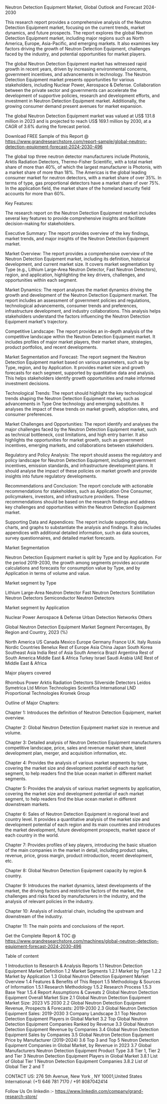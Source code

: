 Neutron Detection Equipment Market, Global Outlook and Forecast 2024-2030

This research report provides a comprehensive analysis of the Neutron Detection Equipment market, focusing on the current trends, market dynamics, and future prospects. The report explores the global Neutron Detection Equipment market, including major regions such as North America, Europe, Asia-Pacific, and emerging markets. It also examines key factors driving the growth of Neutron Detection Equipment, challenges faced by the industry, and potential opportunities for market players.

The global Neutron Detection Equipment market has witnessed rapid growth in recent years, driven by increasing environmental concerns, government incentives, and advancements in technology. The Neutron Detection Equipment market presents opportunities for various stakeholders, including Nuclear Power, Aerospace & Defense. Collaboration between the private sector and governments can accelerate the development of supportive policies, research and development efforts, and investment in Neutron Detection Equipment market. Additionally, the growing consumer demand present avenues for market expansion.

The global Neutron Detection Equipment market was valued at US$ 131.8 million in 2023 and is projected to reach US$ 169.1 million by 2030, at a CAGR of 3.6% during the forecast period.

Download FREE Sample of this Report @ https://www.grandresearchstore.com/report-sample/global-neutron-detection-equipment-forecast-2024-2030-496


The global top three neutron detector manufacturers include Photonis, Arktis Radiation Detectors, Thermo-Fisher Scientific, with a total market share of more than 40%, of which the largest manufacturer is Photonis, with a market share of more than 18%. The Americas is the global leading consumer market for neutron detectors, with a market share of over 35%. In terms of type, gas proportional detectors have a market share of over 75%. In the application field, the market share of the homeland security field accounts for more than 60%.

Key Features:

The research report on the Neutron Detection Equipment market includes several key features to provide comprehensive insights and facilitate decision-making for stakeholders.

Executive Summary: The report provides overview of the key findings, market trends, and major insights of the Neutron Detection Equipment market.

Market Overview: The report provides a comprehensive overview of the Neutron Detection Equipment market, including its definition, historical development, and current market size. It covers market segmentation by Type (e.g., Lithium Large-Area Neutron Detector, Fast Neutron Detectors), region, and application, highlighting the key drivers, challenges, and opportunities within each segment.

Market Dynamics: The report analyses the market dynamics driving the growth and development of the Neutron Detection Equipment market. The report includes an assessment of government policies and regulations, technological advancements, consumer trends and preferences, infrastructure development, and industry collaborations. This analysis helps stakeholders understand the factors influencing the Neutron Detection Equipment market's trajectory.

Competitive Landscape: The report provides an in-depth analysis of the competitive landscape within the Neutron Detection Equipment market. It includes profiles of major market players, their market share, strategies, product portfolios, and recent developments.

Market Segmentation and Forecast: The report segment the Neutron Detection Equipment market based on various parameters, such as by Type, region, and by Application. It provides market size and growth forecasts for each segment, supported by quantitative data and analysis. This helps stakeholders identify growth opportunities and make informed investment decisions.

Technological Trends: The report should highlight the key technological trends shaping the Neutron Detection Equipment market, such as advancements in Type One technology and emerging substitutes. It analyses the impact of these trends on market growth, adoption rates, and consumer preferences.

Market Challenges and Opportunities: The report identify and analyses the major challenges faced by the Neutron Detection Equipment market, such as technical bottleneck, cost limitations, and high entry barrier. It also highlights the opportunities for market growth, such as government incentives, emerging markets, and collaborations between stakeholders.

Regulatory and Policy Analysis: The report should assess the regulatory and policy landscape for Neutron Detection Equipment, including government incentives, emission standards, and infrastructure development plans. It should analyse the impact of these policies on market growth and provide insights into future regulatory developments.

Recommendations and Conclusion: The report conclude with actionable recommendations for stakeholders, such as Application One Consumer, policymakers, investors, and infrastructure providers. These recommendations should be based on the research findings and address key challenges and opportunities within the Neutron Detection Equipment market.

Supporting Data and Appendices: The report include supporting data, charts, and graphs to substantiate the analysis and findings. It also includes appendices with additional detailed information, such as data sources, survey questionnaires, and detailed market forecasts.

Market Segmentation

Neutron Detection Equipment market is split by Type and by Application. For the period 2019-2030, the growth among segments provides accurate calculations and forecasts for consumption value by Type, and by Application in terms of volume and value.



Market segment by Type



Lithium Large-Area Neutron Detector
Fast Neutron Detectors
Scintillation Neutron Detectors
Semiconductor Neutron Detectors


Market segment by Application



Nuclear Power
Aerospace & Defense
Urban Detection Networks
Others


Global Neutron Detection Equipment Market Segment Percentages, By Region and Country, 2023 (%)



North America
US
Canada
Mexico
Europe
Germany
France
U.K.
Italy
Russia
Nordic Countries
Benelux
Rest of Europe
Asia
China
Japan
South Korea
Southeast Asia
India
Rest of Asia
South America
Brazil
Argentina
Rest of South America
Middle East & Africa
Turkey
Israel
Saudi Arabia
UAE
Rest of Middle East & Africa


Major players covered



Rhombus Power
Arktis Radiation Detectors
Silverside Detectors
Leidos
Symetrica Ltd
Mirion Technologies
Scientifica International
LND
Proportional Technologies
Kromek Group


Outline of Major Chapters:

Chapter 1: Introduces the definition of Neutron Detection Equipment, market overview.

Chapter 2: Global Neutron Detection Equipment market size in revenue and volume.

Chapter 3: Detailed analysis of Neutron Detection Equipment manufacturers competitive landscape, price, sales and revenue market share, latest development plan, merger, and acquisition information, etc.

Chapter 4: Provides the analysis of various market segments by type, covering the market size and development potential of each market segment, to help readers find the blue ocean market in different market segments.

Chapter 5: Provides the analysis of various market segments by application, covering the market size and development potential of each market segment, to help readers find the blue ocean market in different downstream markets.

Chapter 6: Sales of Neutron Detection Equipment in regional level and country level. It provides a quantitative analysis of the market size and development potential of each region and its main countries and introduces the market development, future development prospects, market space of each country in the world.

Chapter 7: Provides profiles of key players, introducing the basic situation of the main companies in the market in detail, including product sales, revenue, price, gross margin, product introduction, recent development, etc.

Chapter 8: Global Neutron Detection Equipment capacity by region & country.

Chapter 9: Introduces the market dynamics, latest developments of the market, the driving factors and restrictive factors of the market, the challenges and risks faced by manufacturers in the industry, and the analysis of relevant policies in the industry.

Chapter 10: Analysis of industrial chain, including the upstream and downstream of the industry.

Chapter 11: The main points and conclusions of the report.

Get the Complete Report & TOC @ https://www.grandresearchstore.com/machines/global-neutron-detection-equipment-forecast-2024-2030-496

Table of content

1 Introduction to Research & Analysis Reports
1.1 Neutron Detection Equipment Market Definition
1.2 Market Segments
1.2.1 Market by Type
1.2.2 Market by Application
1.3 Global Neutron Detection Equipment Market Overview
1.4 Features & Benefits of This Report
1.5 Methodology & Sources of Information
1.5.1 Research Methodology
1.5.2 Research Process
1.5.3 Base Year
1.5.4 Report Assumptions & Caveats
2 Global Neutron Detection Equipment Overall Market Size
2.1 Global Neutron Detection Equipment Market Size: 2023 VS 2030
2.2 Global Neutron Detection Equipment Revenue, Prospects & Forecasts: 2019-2030
2.3 Global Neutron Detection Equipment Sales: 2019-2030
3 Company Landscape
3.1 Top Neutron Detection Equipment Players in Global Market
3.2 Top Global Neutron Detection Equipment Companies Ranked by Revenue
3.3 Global Neutron Detection Equipment Revenue by Companies
3.4 Global Neutron Detection Equipment Sales by Companies
3.5 Global Neutron Detection Equipment Price by Manufacturer (2019-2024)
3.6 Top 3 and Top 5 Neutron Detection Equipment Companies in Global Market, by Revenue in 2023
3.7 Global Manufacturers Neutron Detection Equipment Product Type
3.8 Tier 1, Tier 2 and Tier 3 Neutron Detection Equipment Players in Global Market
3.8.1 List of Global Tier 1 Neutron Detection Equipment Companies
3.8.2 List of Global Tier 2 and T

CONTACT US:
276 5th Avenue, New York , NY 10001,United States
International: (+1) 646 781 7170 / +91 8087042414

Follow Us On linkedin :- https://www.linkedin.com/company/grand-research-store/
 

